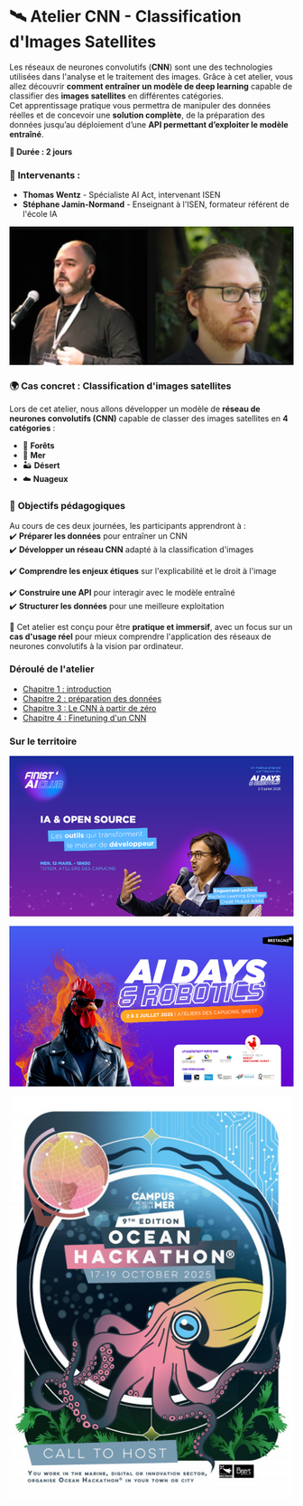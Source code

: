 # 🛰️ Atelier CNN - Classification d'Images Satellites  

Les réseaux de neurones convolutifs (**CNN**) sont une des technologies utilisées dans l'analyse et le traitement des images. Grâce à cet atelier, vous allez découvrir **comment entraîner un modèle de deep learning** capable de classifier des **images satellites** en différentes catégories.  
Cet apprentissage pratique vous permettra de manipuler des données réelles et de concevoir une **solution complète**, de la préparation des données jusqu’au déploiement d’une **API permettant d’exploiter le modèle entraîné**.  

**📅 Durée : 2 jours** 

### 🏫 **Intervenants :**  
- **Thomas Wentz** - Spécialiste AI Act, intervenant ISEN  
- **Stéphane Jamin-Normand** - Enseignant à l'ISEN, formateur référent de l'école IA

![intervenants](ressources/intervenants.png)

### 🌍 **Cas concret : Classification d'images satellites**  
Lors de cet atelier, nous allons développer un modèle de **réseau de neurones convolutifs (CNN)** capable de classer des images satellites en **4 catégories** :  
- 🌲 **Forêts**  
- 🌊 **Mer**  
- 🏜️ **Désert**  
- ☁️ **Nuageux**  

### 🚀 **Objectifs pédagogiques**  
Au cours de ces deux journées, les participants apprendront à :  
✔️ **Préparer les données** pour entraîner un CNN  
✔️ **Développer un réseau CNN** adapté à la classification d'images 

✔️ **Comprendre les enjeux étiques** sur l'explicabilité et le droit à l'image 

✔️ **Construire une API** pour interagir avec le modèle entraîné  
✔️ **Structurer les données** pour une meilleure exploitation  

📌 Cet atelier est conçu pour être **pratique et immersif**, avec un focus sur un **cas d'usage réel** pour mieux comprendre l'application des réseaux de neurones convolutifs à la vision par ordinateur. 

### Déroulé de l'atelier
- [Chapitre 1 : introduction](https://github.com/Stephane-ISEN/atelierCNN/tree/ch1_intro)
- [Chapitre 2 : préparation des données](https://github.com/Stephane-ISEN/atelierCNN/tree/ch2_prepa_data)
- [Chapitre 3 : Le CNN à partir de zéro](https://github.com/Stephane-ISEN/atelierCNN/tree/ch3_cnn_zero)
- [Chapitre 4 : Finetuning d'un CNN](https://github.com/Stephane-ISEN/atelierCNN/tree/ch4_cnn_finetuning)

### **Sur le territoire**

![Finist'AI Club](ressources/finistaiclub.png)

![AI Days](ressources/aidays.png)

![Ocean Hackathon](ressources/oceanhackathon.jpg)


